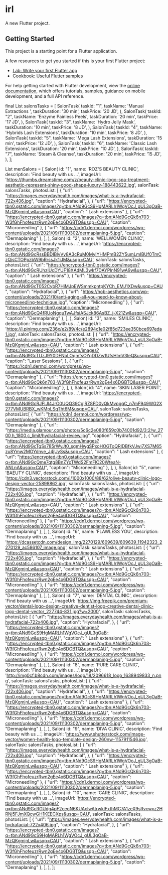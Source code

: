 # irl

A new Flutter project.

## Getting Started

This project is a starting point for a Flutter application.

A few resources to get you started if this is your first Flutter project:

- [Lab: Write your first Flutter app](https://docs.flutter.dev/get-started/codelab)
- [Cookbook: Useful Flutter samples](https://docs.flutter.dev/cookbook)

For help getting started with Flutter development, view the
[online documentation](https://docs.flutter.dev/), which offers tutorials,
samples, guidance on mobile development, and a full API reference.


  final List<SalonTask> salonsTasks = [
    SalonTask(
      taskId: "1",
      taskName: 'Manual Extractions ',
      taskDuration: '30 min',
      taskPrice: '20 JD',
    ),
    SalonTask(
      taskId: "2",
      taskName: 'Enzyme Painless Peels',
      taskDuration: '20 min',
      taskPrice: '17 JD',
    ),
    SalonTask(
      taskId: "3",
      taskName: 'Hydro Jelly Mask',
      taskDuration: '10 min',
      taskPrice: '8 JD',
    ),
    SalonTask(
      taskId: "4",
      taskName: 'Hybrids Lash Extensions',
      taskDuration: '10 min',
      taskPrice: '8 JD',
    ),
    SalonTask(
      taskId: "5",
      taskName: 'Mega Lash Extensions',
      taskDuration: '15 min',
      taskPrice: '12 JD',
    ),
    SalonTask(
      taskId: "6",
      taskName: 'Classic Lash Extensions',
      taskDuration: '20 min',
      taskPrice: '10 JD',
    ),
    SalonTask(
      taskId: "7",
      taskName: 'Steam & Cleanse',
      taskDuration: '20 min',
      taskPrice: '15 JD',
    ),
  ];


   List<Salon> menSalons = [
      Salon(
        id: "1",
        name: 'ROZ\'S BEAUTY CLINIC',
        description: 'Find beauty with us ...',
        imageUrl: 'https://thumbs.dreamstime.com/z/beauty-clinic-logo-spa-treatment-aesthetic-represent-shiny-good-shape-luxury-188443622.jpg',
        salonTask: salonsTasks,
        photosList: [
    {
      "url":
          "https://images.everydayhealth.com/images/what-is-a-hydrafacial-722x406.jpg",
      "caption": "Hydrafacial",
    },
    {
      "url":
          "https://encrypted-tbn0.gstatic.com/images?q=tbn:ANd9GcS9HgMARLh1WgVOcJ_gUL3gOaB-MzQKgmjnLw&usqp=CAU",
      "caption": " Lash extensions"
    },
    {
      "url":
          "https://encrypted-tbn0.gstatic.com/images?q=tbn:ANd9GcQk6n703-W3fGhFhofeuzrRwn2gEe4x6DGBTQ&usqp=CAU",
      "caption": "Microneedling"
    },
    {
      "url":
          "https://cdn1.dermoi.com/wordpress/wp-content/uploads/2021/09/11130302/dermaplaning-5.jpg",
      "caption": "Dermaplaning"
    },
  ],
      ),
      Salon(
        id: "2",
        name: 'WELLWOMEN CLINIC',
        description: 'Find beauty with us ...',
        imageUrl: 'https://encrypted-tbn0.gstatic.com/images?q=tbn:ANd9GcRssBBDIBlvVy8A3cRuM0MyIYHMPmB2ZY5umLmIBUf0TmCzQjsCTOPpzbW9bRrssJk1iJM&usqp=CAU',
        salonTask: salonsTasks,
        photosList:[
    {
      "url":
          "https://encrypted-tbn0.gstatic.com/images?q=tbn:ANd9GcRUhziUcDYUF18XAdML3wkf7DAYPlnN91wA9w&usqp=CAU",
      "caption": " Lash extensions"
    },
    {
      "url":
          "https://encrypted-tbn0.gstatic.com/images?q=tbn:ANd9GcT052CybR7HiMJpEWSmmkpntpKYCh_EMJ1XDw&usqp=CAU",
      "caption": "Hydrafacial",
    },
    {
      "url":
          "https://hob-aesthetics.com/wp-content/uploads/2021/10/anti-aging-all-you-need-to-know-about-microneedling-technique.jpg",
      "caption": "Microneedling"
    },
    {
      "url":
          "https://encrypted-tbn0.gstatic.com/images?q=tbn:ANd9GcQ4fRUoNgquTwAJfsiASJck86AsBZ_j-X21Zw&usqp=CAU",
      "caption": "Dermaplaning"
    },
  ],
      ),
      Salon(
        id: "3",
        name: 'SMILES CLINIC',
        description: 'Find beauty with us ...',
        imageUrl: 'https://i.pinimg.com/236x/e2/89/4c/e2894c1e02f85d723ee350bce697eda1.jpg',
        salonTask: salonsTasks,
        photosList: [
    {
      "url":
          "https://encrypted-tbn0.gstatic.com/images?q=tbn:ANd9GcS9HgMARLh1WgVOcJ_gUL3gOaB-MzQKgmjnLw&usqp=CAU",
      "caption": " Lash extensions"
    },
    {
      "url":
          "https://encrypted-tbn0.gstatic.com/images?q=tbn:ANd9GcTUzJ9Y0DFNbLOqmfsOYqDDZw1UfsHImV3IeQ&usqp=CAU",
      "caption": "Laser Sessions",
    },
    {
      "url":
          "https://cdn1.dermoi.com/wordpress/wp-content/uploads/2021/09/11130302/dermaplaning-5.jpg",
      "caption": "Dermaplaning"
    },
    {
      "url":
          "https://encrypted-tbn0.gstatic.com/images?q=tbn:ANd9GcQk6n703-W3fGhFhofeuzrRwn2gEe4x6DGBTQ&usqp=CAU",
      "caption": "Microneedling"
    },
  ],
      ),
      Salon(
        id: "4",
        name: 'SKIN LASER POINT',
        description: 'Find beauty with us ...',
        imageUrl: 'https://encrypted-tbn0.gstatic.com/images?q=tbn:ANd9GcRJFIJl4JrO0UQQ39CglRZ8FD0yQkMvpgqC_n7mF949WG2X277VMUBRBX_wKMpLSqTht6M&usqp=CAU',
        salonTask: salonsTasks,
        photosList:[
    {
      "url":
          "https://cdn1.dermoi.com/wordpress/wp-content/uploads/2021/09/11130302/dermaplaning-5.jpg",
      "caption": "Dermaplaning"
    },
    {
      "url":
          "https://media.glamour.com/photos/5c6c2e080f659c0b74001d92/3:2/w_2700,h_1800,c_limit/hydrafacial-review.jpg",
      "caption": "Hydrafacial",
    },
    {
      "url":
          "https://encrypted-tbn0.gstatic.com/images?q=tbn:ANd9GcTgSs785rWvJt0_sgmHwgSPxoHOGToQRIDBfkVJwj7XS7M65zu8Ymw2MOYdnve_J4jUySs&usqp=CAU",
      "caption": " Lash extensions"
    },
    {
      "url":
          "https://encrypted-tbn0.gstatic.com/images?q=tbn:ANd9GcQme7qtg8BnZYoTWdS2FmFlC20WteaN-ANLnA&usqp=CAU",
      "caption": "Microneedling"
    },
  ],
      ),
      Salon(
        id: "5",
        name: 'BAEUTY CLINIC',
        description: 'Find beauty with us ...',
        imageUrl: 'https://cdn3.vectorstock.com/i/1000x1000/88/62/olive-beauty-clinic-logo-design-vector-25898862.jpg',
        salonTask: salonsTasks,
        photosList: [
    {
      "url":
          "https://images.everydayhealth.com/images/what-is-a-hydrafacial-722x406.jpg",
      "caption": "Hydrafacial",
    },
    {
      "url":
          "https://encrypted-tbn0.gstatic.com/images?q=tbn:ANd9GcS9HgMARLh1WgVOcJ_gUL3gOaB-MzQKgmjnLw&usqp=CAU",
      "caption": " Lash extensions"
    },
    {
      "url":
          "https://encrypted-tbn0.gstatic.com/images?q=tbn:ANd9GcQk6n703-W3fGhFhofeuzrRwn2gEe4x6DGBTQ&usqp=CAU",
      "caption": "Microneedling"
    },
    {
      "url":
          "https://cdn1.dermoi.com/wordpress/wp-content/uploads/2021/09/11130302/dermaplaning-5.jpg",
      "caption": "Dermaplaning"
    },
  ],
      ),
      Salon(
        id: "6",
        name: 'FLAWLESS YOU',
        description: 'Find beauty with us ...',
        imageUrl: 'https://dcassetcdn.com/design_img/2270129/609639/609639_11942323_2270129_ac586107_image.png',
        salonTask: salonsTasks,
        photosList: [
    {
      "url":
          "https://images.everydayhealth.com/images/what-is-a-hydrafacial-722x406.jpg",
      "caption": "Hydrafacial",
    },
    {
      "url":
          "https://encrypted-tbn0.gstatic.com/images?q=tbn:ANd9GcS9HgMARLh1WgVOcJ_gUL3gOaB-MzQKgmjnLw&usqp=CAU",
      "caption": " Lash extensions"
    },
    {
      "url":
          "https://encrypted-tbn0.gstatic.com/images?q=tbn:ANd9GcQk6n703-W3fGhFhofeuzrRwn2gEe4x6DGBTQ&usqp=CAU",
      "caption": "Microneedling"
    },
    {
      "url":
          "https://cdn1.dermoi.com/wordpress/wp-content/uploads/2021/09/11130302/dermaplaning-5.jpg",
      "caption": "Dermaplaning"
    },
  ],
      ),
      Salon(
        id: "7",
        name: 'DENTAL CLINIC',
        description: 'Find beauty with us ...',
        imageUrl: 'https://img.freepik.com/premium-vector/dental-logo-design-creative-dentist-logo-creative-dental-clinic-logo-dental-vector_227744-831.jpg?w=2000',
        salonTask: salonsTasks,
        photosList: [
    {
      "url":
          "https://images.everydayhealth.com/images/what-is-a-hydrafacial-722x406.jpg",
      "caption": "Hydrafacial",
    },
    {
      "url":
          "https://encrypted-tbn0.gstatic.com/images?q=tbn:ANd9GcS9HgMARLh1WgVOcJ_gUL3gOaB-MzQKgmjnLw&usqp=CAU",
      "caption": " Lash extensions"
    },
    {
      "url":
          "https://encrypted-tbn0.gstatic.com/images?q=tbn:ANd9GcQk6n703-W3fGhFhofeuzrRwn2gEe4x6DGBTQ&usqp=CAU",
      "caption": "Microneedling"
    },
    {
      "url":
          "https://cdn1.dermoi.com/wordpress/wp-content/uploads/2021/09/11130302/dermaplaning-5.jpg",
      "caption": "Dermaplaning"
    },
  ],
      ),
      Salon(
        id: "8",
        name: 'PURE CARE CLINIC',
        description: 'Find beauty with us ...',
        imageUrl: 'http://img0cf.b8cdn.com/images/logo/18/2096618_logo_1638949833_n.png',
        salonTask: salonsTasks,
        photosList: [
    {
      "url":
          "https://images.everydayhealth.com/images/what-is-a-hydrafacial-722x406.jpg",
      "caption": "Hydrafacial",
    },
    {
      "url":
          "https://encrypted-tbn0.gstatic.com/images?q=tbn:ANd9GcS9HgMARLh1WgVOcJ_gUL3gOaB-MzQKgmjnLw&usqp=CAU",
      "caption": " Lash extensions"
    },
    {
      "url":
          "https://encrypted-tbn0.gstatic.com/images?q=tbn:ANd9GcQk6n703-W3fGhFhofeuzrRwn2gEe4x6DGBTQ&usqp=CAU",
      "caption": "Microneedling"
    },
    {
      "url":
          "https://cdn1.dermoi.com/wordpress/wp-content/uploads/2021/09/11130302/dermaplaning-5.jpg",
      "caption": "Dermaplaning"
    },
  ],
      ),
      Salon(
        id: "9",
        name: 'DIVA CLINIC',
        description: 'Find beauty with us ...',
        imageUrl: 'https://www.shutterstock.com/image-vector/women-health-logo-template-design-260nw-1157911546.jpg',
        salonTask: salonsTasks,
        photosList:  [
    {
      "url":
          "https://images.everydayhealth.com/images/what-is-a-hydrafacial-722x406.jpg",
      "caption": "Hydrafacial",
    },
    {
      "url":
          "https://encrypted-tbn0.gstatic.com/images?q=tbn:ANd9GcS9HgMARLh1WgVOcJ_gUL3gOaB-MzQKgmjnLw&usqp=CAU",
      "caption": " Lash extensions"
    },
    {
      "url":
          "https://encrypted-tbn0.gstatic.com/images?q=tbn:ANd9GcQk6n703-W3fGhFhofeuzrRwn2gEe4x6DGBTQ&usqp=CAU",
      "caption": "Microneedling"
    },
    {
      "url":
          "https://cdn1.dermoi.com/wordpress/wp-content/uploads/2021/09/11130302/dermaplaning-5.jpg",
      "caption": "Dermaplaning"
    },
  ],
      ),
      Salon(
        id: "10",
        name: 'CARE CLINIC',
        description: 'Find beauty with us ...',
        imageUrl: 'https://encrypted-tbn0.gstatic.com/images?q=tbn:ANd9GcRGUdg4pF2ceoN6KUAclwAtrwklFxthMC7A1zeX9sRvcwxz2HRNj5FJmXQcwGH1KEECXps&usqp=CAU',
        salonTask: salonsTasks,
        photosList:  [
    {
      "url":
          "https://images.everydayhealth.com/images/what-is-a-hydrafacial-722x406.jpg",
      "caption": "Hydrafacial",
    },
    {
      "url":
          "https://encrypted-tbn0.gstatic.com/images?q=tbn:ANd9GcS9HgMARLh1WgVOcJ_gUL3gOaB-MzQKgmjnLw&usqp=CAU",
      "caption": " Lash extensions"
    },
    {
      "url":
          "https://encrypted-tbn0.gstatic.com/images?q=tbn:ANd9GcQk6n703-W3fGhFhofeuzrRwn2gEe4x6DGBTQ&usqp=CAU",
      "caption": "Microneedling"
    },
    {
      "url":
          "https://cdn1.dermoi.com/wordpress/wp-content/uploads/2021/09/11130302/dermaplaning-5.jpg",
      "caption": "Dermaplaning"
    },
  ],
      ),
    ];
    
